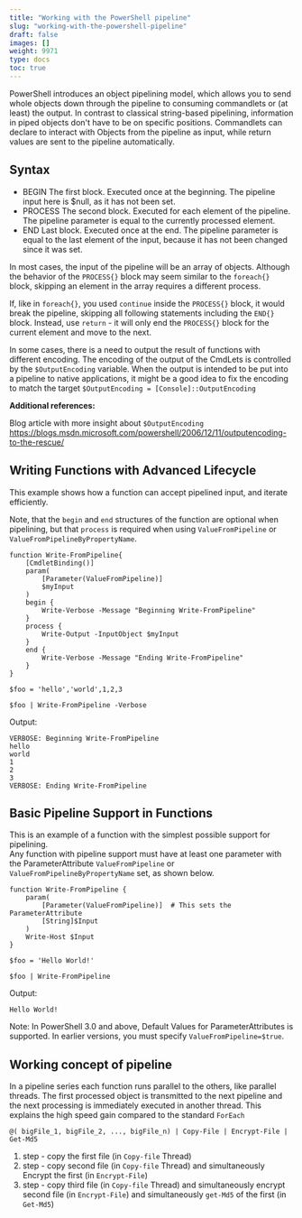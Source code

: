 ```yaml
---
title: "Working with the PowerShell pipeline"
slug: "working-with-the-powershell-pipeline"
draft: false
images: []
weight: 9971
type: docs
toc: true
---
```


PowerShell introduces an object pipelining model, which allows you to send whole objects down through the pipeline to consuming commandlets or (at least) the output. In contrast to classical string-based pipelining, information in piped objects don't have to be on specific positions. Commandlets can declare to interact with Objects from the pipeline as input, while return values are sent to the pipeline automatically.

## Syntax
 - BEGIN The first block. Executed once at the beginning. The pipeline input here is $null, as it has not been set.
 - PROCESS The second block. Executed for each element of the pipeline. The pipeline parameter is equal to the currently processed element.
 - END Last block. Executed once at the end. The pipeline parameter is equal to the last element of the input, because it has not been changed since it was set.

In most cases, the input of the pipeline will be an array of objects. Although the behavior of the `PROCESS{}` block may seem similar to the `foreach{}` block, skipping an element in the array requires a different process.

If, like in `foreach{}`, you used `continue` inside the `PROCESS{}` block, it would break the pipeline, skipping all following statements including the `END{}` block. Instead, use `return` - it will only end the `PROCESS{}` block for the current element and move to the next.

In some cases, there is a need to output the result of functions with different encoding. The encoding of the output of the CmdLets is controlled by the `$OutputEncoding` variable. When the output is intended to be put into a pipeline to native applications, it might be a good idea to fix the encoding to match the target `$OutputEncoding = [Console]::OutputEncoding`

**Additional references:**

Blog article with more insight about `$OutputEncoding`
https://blogs.msdn.microsoft.com/powershell/2006/12/11/outputencoding-to-the-rescue/

## Writing Functions with Advanced Lifecycle
This example shows how a function can accept pipelined input, and iterate efficiently. 

Note, that the `begin` and `end` structures of the function are optional when pipelining, but that `process` is required when using `ValueFromPipeline` or `ValueFromPipelineByPropertyName`.

    function Write-FromPipeline{
        [CmdletBinding()]
        param(
            [Parameter(ValueFromPipeline)]
            $myInput
        )
        begin {
            Write-Verbose -Message "Beginning Write-FromPipeline" 
        }
        process {
            Write-Output -InputObject $myInput
        }
        end {
            Write-Verbose -Message "Ending Write-FromPipeline"
        }
    }
    
    $foo = 'hello','world',1,2,3
    
    $foo | Write-FromPipeline -Verbose

Output:

    VERBOSE: Beginning Write-FromPipeline
    hello
    world
    1
    2
    3
    VERBOSE: Ending Write-FromPipeline

## Basic Pipeline Support in Functions
This is an example of a function with the simplest possible support for pipelining.  
Any function with pipeline support must have at least one parameter with the ParameterAttribute `ValueFromPipeline` or `ValueFromPipelineByPropertyName` set, as shown below.

    function Write-FromPipeline {
        param(
            [Parameter(ValueFromPipeline)]  # This sets the ParameterAttribute
            [String]$Input
        )
        Write-Host $Input
    }
    
    $foo = 'Hello World!'
    
    $foo | Write-FromPipeline

Output:

`Hello World!`


Note: In PowerShell 3.0 and above, Default Values for ParameterAttributes is supported. In earlier versions, you must specify `ValueFromPipeline=$true`.

## Working concept of pipeline
In a pipeline series each function runs parallel to the others, like parallel threads. The first processed object is transmitted to the next pipeline and the next processing is immediately executed in another thread. This explains the high speed gain compared to the standard `ForEach`

    @( bigFile_1, bigFile_2, ..., bigFile_n) | Copy-File | Encrypt-File | Get-Md5

 1. step - copy the first file (in `Copy-file` Thread)
 2. step - copy
    second file (in `Copy-file` Thread) and simultaneously Encrypt the
    first (in `Encrypt-File`)
 3. step -
 copy third file (in `Copy-file` Thread) and simultaneously encrypt second file (in `Encrypt-File`) and simultaneously `get-Md5` of the first (in `Get-Md5`)

